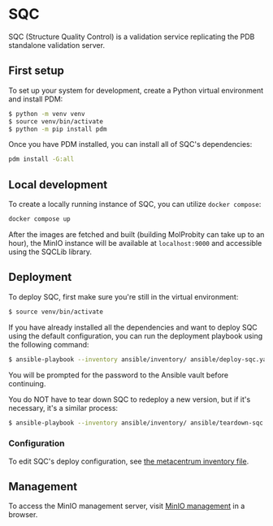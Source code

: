# SQC
SQC (Structure Quality Control) is a validation service replicating the PDB
standalone validation server.

## First setup
To set up your system for development, create a Python virtual environment and
install PDM:
``` sh
$ python -m venv venv
$ source venv/bin/activate
$ python -m pip install pdm
```

Once you have PDM installed, you can install all of SQC's dependencies:
``` sh
pdm install -G:all
```

## Local development
To create a locally running instance of SQC, you can utilize `docker compose`:

``` sh
docker compose up
```

After the images are fetched and built (building MolProbity can take up to an
hour), the MinIO instance will be available at `localhost:9000` and accessible
using the SQCLib library.

## Deployment
To deploy SQC, first make sure you're still in the virtual environment:
``` sh
$ source venv/bin/activate
```

If you have already installed all the dependencies and want to deploy SQC using
the default configuration, you can run the deployment playbook using the
following command:

``` sh
$ ansible-playbook --inventory ansible/inventory/ ansible/deploy-sqc.yaml --ask-vault-pass
```

You will be prompted for the password to the Ansible vault before continuing.

You do NOT have to tear down SQC to redeploy a new version, 
but if it's necessary, it's a similar process:
``` sh
$ ansible-playbook --inventory ansible/inventory/ ansible/teardown-sqc.yaml --ask-vault-pass
```

### Configuration
To edit SQC's deploy configuration, see [the metacentrum inventory
file](ansible/inventory/host_vars/metacentrum.yaml).

## Management
To access the MinIO management server, visit [MinIO
management](https://sqc-management.dyn.cloud.e-infra.cz) in a browser.
